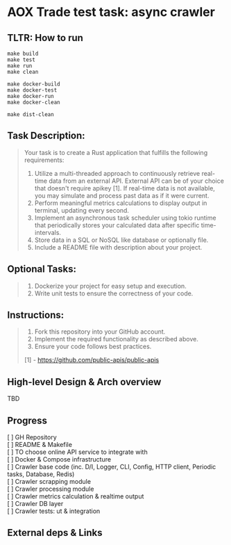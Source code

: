 AOX Trade test task: async crawler
==================================

TLTR: How to run
----------------

    make build
    make test
    make run
    make clean

    make docker-build
    make docker-test
    make docker-run
    make docker-clean

    make dist-clean


Task Description:
-----------------
> Your task is to create a Rust application that fulfills the following requirements:
> 
> 1. Utilize a multi-threaded approach to continuously retrieve real-time data from an external API. External API can be of your choice that doesn't require apikey [1]. 
>    If real-time data is not available, you may simulate and process past data as if it were current.
> 2. Perform meaningful metrics calculations to display output in terminal, updating every second.
> 3. Implement an asynchronous task scheduler using tokio runtime that periodically stores your calculated data after specific time-intervals.
> 4. Store data in a SQL or NoSQL like database or optionally file.
> 5. Include a README file with description about your project.

Optional Tasks:
---------------
> 1. Dockerize your project for easy setup and execution.
> 2. Write unit tests to ensure the correctness of your code.

Instructions:
-------------
> 1. Fork this repository into your GitHub account.
> 2. Implement the required functionality as described above.
> 3. Ensure your code follows best practices.
>
> [1] - https://github.com/public-apis/public-apis

High-level Design & Arch overview
---------------------------------

TBD

Progress
--------
[ ] GH Repository  
[ ] README & Makefile  
[ ] TO choose online API service to integrate with  
[ ] Docker & Compose infrastructure  
[ ] Crawler base code (inc. D/I, Logger, CLI, Config, HTTP client, Periodic tasks, Database, Redis)  
[ ] Crawler scrapping module   
[ ] Crawler processing module   
[ ] Crawler metrics calculation & realtime output  
[ ] Crawler DB layer  
[ ] Crawler tests: ut & integration  

External deps & Links
---------------------

